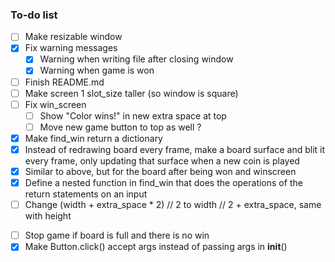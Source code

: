 ### To-do list
- [ ] Make resizable window
- [x] Fix warning messages
  - [x] Warning when writing file after closing window
  - [x] Warning when game is won
- [ ] Finish README.md
- [ ] Make screen 1 slot_size taller (so window is square)
- [ ] Fix win_screen
  - [ ] Show "Color wins!" in new extra space at top
  - [ ] Move new game button to top as well ?
- [x] Make find_win return a dictionary
- [x] Instead of redrawing board every frame, make a board surface and blit it every frame, only updating that surface when a new coin is played
- [x] Similar to above, but for the board after being won and winscreen
- [x] Define a nested function in find_win that does the operations of the return statements on an input
- [ ] Change (width + extra_space * 2) // 2 to width // 2 + extra_space, same with height
<!--
- [ ] Make extra_space independent of slot_size in usages
-->
- [ ] Stop game if board is full and there is no win
- [x] Make Button.click() accept args instead of passing args in __init__()
